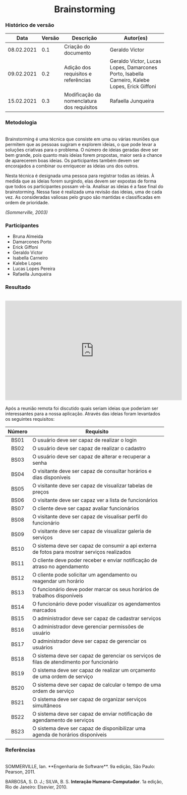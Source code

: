 # <center> Brainstorming
### Histórico de versão<br>

|Data | Versão | Descrição | Autor(es)
| -- | -- | -- | -- |
| 08.02.2021 | 0.1 | Criação do documento | Geraldo Victor|
| 09.02.2021 | 0.2 | Adição dos requisitos e referências | Geraldo Victor, Lucas Lopes, Damarcones Porto, Isabella Carneiro, Kalebe Lopes, Erick Giffoni|
| 15.02.2021 | 0.3 | Modificação da nomenclatura dos requisitos | Rafaella Junqueira |

### Metodologia
<br>Brainstorming é uma técnica que consiste em uma ou várias reuniões que permitem que as pessoas sugiram e explorem ideias, o que pode levar a soluções criativas para o problema. O número de ideias geradas deve ser bem grande, pois quanto mais ideias forem propostas, maior será a chance de aparecerem boas ideias. Os participantes também devem ser encorajados a combinar ou enriquecer as ideias uns dos outros.

Nesta técnica é designada uma pessoa para registrar todas as ideias. À medida que as ideias forem surgindo, elas devem ser expostas de forma que todos os participantes possam vê-la. Analisar as ideias é a fase final do brainstorming. Nessa fase é realizada uma revisão das ideias, uma de cada vez. As consideradas valiosas pelo grupo são mantidas e classificadas em ordem de prioridade.

<p align="justify"><em>(Sommerville, 2003)</em> </p>

### Participantes

* Bruna Almeida 
* Damarcones Porto 
* Erick Giffoni 
* Geraldo Victor 
* Isabella Carneiro 
* Kalebe Lopes 
* Lucas Lopes Pereira 
* Rafaella Junqueira 

### Resultado

<br>
<div align="center">
    <iframe 
        width="560" 
        height="315" 
        src="https://www.youtube.com/embed/hU7_6EAonpo" 
        frameborder="0" 
        allow="accelerometer; autoplay; clipboard-write; encrypted-media; gyroscope; picture-in-picture" allowfullscreen>
    </iframe>
</div>
<br>
Após a reunião remota foi discutido quais seriam ideias que poderiam ser interessantes para a nossa aplicação.
Através das ideias foram levantados os seguintes requisitos: <br>

| Número | Requisito|
| :--: | -- |
| BS01 | O usuário deve ser capaz de realizar o login|
| BS02 | O usuário deve ser capaz de realizar o cadastro|
| BS03 | O usuário deve ser capaz de alterar e recuperar a senha|
| BS04 | O visitante deve ser capaz de consultar horários e dias disponíveis|
| BS05 | O visitante deve ser capaz de visualizar tabelas de preços|
| BS06 | O visitante deve ser capaz ver a lista de funcionários|
| BS07 | O cliente deve ser capaz avaliar funcionários|
| BS08 | O visitante deve ser capaz de visualisar perfil do funcionário|
| BS09 | O visitante deve ser capaz de visualizar galeria de serviços|
| BS10 | O sistema deve ser capaz de consumir a api externa de fotos para mostrar serviços realizados|
| BS11 | O cliente deve poder receber e enviar notificação de atraso no agendamento|
| BS12 | O cliente pode solicitar um agendamento ou reagendar um horário|
| BS13 | O funcionário deve poder marcar os seus horários de trabalhos disponíveis|
| BS14 | O funcionário deve poder visualizar os agendamentos marcados|
| BS15 | O administrador deve ser capaz de cadastrar serviços|
| BS16 | O administrador deve gerenciar permissões de usuário|
| BS17 | O administrador deve ser capaz de gerenciar os usuários|
| BS18 | O sistema deve ser capaz de gerenciar os serviços de filas de atendimento por funcionário|
| BS19 | O sistema deve ser capaz de realizar um orçamento de uma ordem de serviço|
| BS20 | O sistema deve ser capaz de calcular o tempo de uma ordem de serviço|
| BS21 | O sistema deve ser capaz de organizar serviços simultâneos|
| BS22 | O sistema deve ser capaz de enviar notificação de agendamento de serviços|
| BS23 | O sistema deve ser capaz de disponibilizar uma agenda de horários disponíveis|


### Referências
<br>
SOMMERVILLE, Ian. **Engenharia de Software**. 9a edição, São Paulo: Pearson, 2011.

BARBOSA, S. D. J.; SILVA, B. S. **Interação Humano-Computador**. 1a edição, Rio de Janeiro: Elsevier, 2010.
